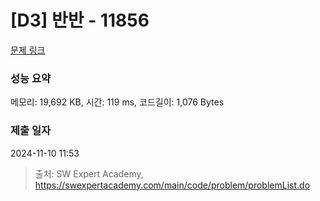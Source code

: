 # [D3] 반반 - 11856 

[문제 링크](https://swexpertacademy.com/main/code/problem/problemDetail.do?contestProbId=AXjS1GXqZ8gDFATi) 

### 성능 요약

메모리: 19,692 KB, 시간: 119 ms, 코드길이: 1,076 Bytes

### 제출 일자

2024-11-10 11:53



> 출처: SW Expert Academy, https://swexpertacademy.com/main/code/problem/problemList.do